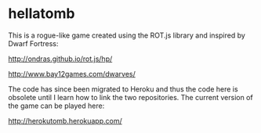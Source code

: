 # hellatomb

This is a rogue-like game created using the ROT.js library and inspired by Dwarf Fortress:

http://ondras.github.io/rot.js/hp/

http://www.bay12games.com/dwarves/

The code has since been migrated to Heroku and thus the code here is obsolete until I learn how to link the two repositories.  The current version of the game can be played here:

http://herokutomb.herokuapp.com/
